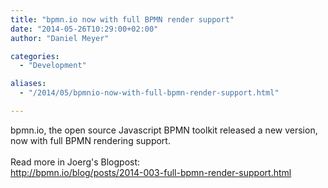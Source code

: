 ```yaml
---
title: "bpmn.io now with full BPMN render support"
date: "2014-05-26T10:29:00+02:00"
author: "Daniel Meyer"

categories:
  - "Development"

aliases:
  - "/2014/05/bpmnio-now-with-full-bpmn-render-support.html"

---
```


bpmn.io, the open source Javascript BPMN toolkit released a new version, now with full BPMN rendering support.<br />
<br />
Read more in Joerg's Blogpost:<br />
<a href="http://bpmn.io/blog/posts/2014-003-full-bpmn-render-support.html">http://bpmn.io/blog/posts/2014-003-full-bpmn-render-support.html</a>